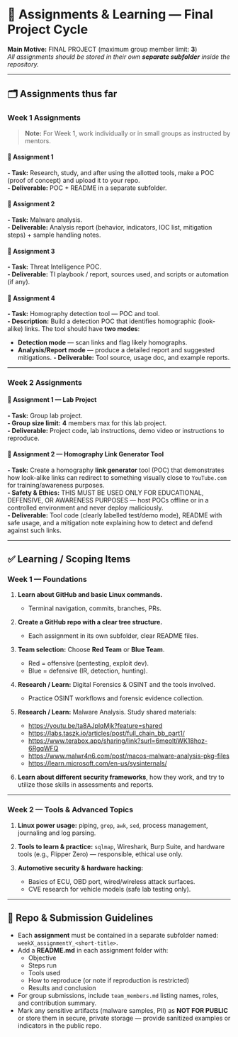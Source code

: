 # 📁 Assignments & Learning — Final Project Cycle

**Main Motive:** FINAL PROJECT (maximum group member limit: **3**)  
_All assignments should be stored in their own **separate subfolder** inside the repository._

---

## 🗂️ Assignments thus far

### Week 1 Assignments
> **Note:** For Week 1, work individually or in small groups as instructed by mentors.

#### 🧩 Assignment 1
**- Task:** Research, study, and after using the allotted tools, make a POC (proof of concept) and upload it to your repo.  
**- Deliverable:** POC + README in a separate subfolder.

#### 🧪 Assignment 2
**- Task:** Malware analysis.  
**- Deliverable:** Analysis report (behavior, indicators, IOC list, mitigation steps) + sample handling notes.

#### 🔎 Assignment 3
**- Task:** Threat Intelligence POC.  
**- Deliverable:** TI playbook / report, sources used, and scripts or automation (if any).

#### 🔗 Assignment 4
**- Task:** Homography detection tool — POC and tool.  
**- Description:** Build a detection POC that identifies homographic (look-alike) links. The tool should have **two modes**:
  * **Detection mode** — scan links and flag likely homographs.
  * **Analysis/Report mode** — produce a detailed report and suggested mitigations.
**- Deliverable:** Tool source, usage doc, and example reports.

---

### Week 2 Assignments

#### 🧪 Assignment 1 — Lab Project
**- Task:** Group lab project.  
**- Group size limit:** **4** members max for this lab project.  
**- Deliverable:** Project code, lab instructions, demo video or instructions to reproduce.

#### 🔗 Assignment 2 — Homography Link Generator Tool
**- Task:** Create a homography **link generator** tool (POC) that demonstrates how look-alike links can redirect to something visually close to `YouTube.com` for training/awareness purposes.  
**- Safety & Ethics:** THIS MUST BE USED ONLY FOR EDUCATIONAL, DEFENSIVE, OR AWARENESS PURPOSES — host POCs offline or in a controlled environment and never deploy maliciously.  
**- Deliverable:** Tool code (clearly labelled test/demo mode), README with safe usage, and a mitigation note explaining how to detect and defend against such links.

---

## ✅ Learning / Scoping Items

### Week 1 — Foundations
1. **Learn about GitHub and basic Linux commands.**  
   - Terminal navigation, commits, branches, PRs.

2. **Create a GitHub repo with a clear tree structure.**  
   - Each assignment in its own subfolder, clear README files.

3. **Team selection:** Choose **Red Team** or **Blue Team**.  
   - Red = offensive (pentesting, exploit dev).  
   - Blue = defensive (IR, detection, hunting).

4. **Research / Learn:** Digital Forensics & OSINT and the tools involved.  
   - Practice OSINT workflows and forensic evidence collection.

5. **Research / Learn:** Malware Analysis. Study shared materials:
   - https://youtu.be/ta8AJplqMjk?feature=shared  
   - https://labs.taszk.io/articles/post/full_chain_bb_part1/  
   - https://www.terabox.app/sharing/link?surl=6meoltiWK18hoz-6RgqWFQ  
   - https://www.malwr4n6.com/post/macos-malware-analysis-pkg-files  
   - https://learn.microsoft.com/en-us/sysinternals/

6. **Learn about different security frameworks**, how they work, and try to utilize those skills in assessments and reports.

---

### Week 2 — Tools & Advanced Topics
1. **Linux power usage:** piping, `grep`, `awk`, `sed`, process management, journaling and log parsing.

2. **Tools to learn & practice:** `sqlmap`, Wireshark, Burp Suite, and hardware tools (e.g., Flipper Zero) — responsible, ethical use only.

3. **Automotive security & hardware hacking:**  
   - Basics of ECU, OBD port, wired/wireless attack surfaces.  
   - CVE research for vehicle models (safe lab testing only).

---

## 🧾 Repo & Submission Guidelines
* Each **assignment** must be contained in a separate subfolder named: `weekX_assignmentY_<short-title>`.
* Add a **README.md** in each assignment folder with:
  - Objective
  - Steps run
  - Tools used
  - How to reproduce (or note if reproduction is restricted)
  - Results and conclusion
* For group submissions, include `team_members.md` listing names, roles, and contribution summary.
* Mark any sensitive artifacts (malware samples, PII) as **NOT FOR PUBLIC** or store them in secure, private storage — provide sanitized examples or indicators in the public repo.



